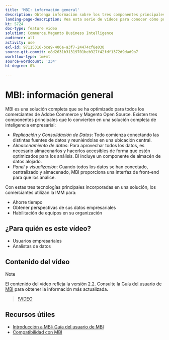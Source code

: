 ```yaml
---
title: 'MBI: información general'
description: Obtenga información sobre los tres componentes principales del producto MBI que proporcionan una solución completa de inteligencia empresarial.
landing-page-description: Vea esta serie de vídeos para conocer cómo puede obtener mejores perspectivas y resultados empresariales mediante la agregación, el análisis y la visualización de datos.
kt: 5724
doc-type: feature video
solution: Commerce,Magento Business Intelligence
audience: all
activity: use
exl-id: 97115316-bce9-406a-a3f7-24474cf8e030
source-git-commit: e8d2631b31319701beb327f42fdf1372d9dad9b7
workflow-type: tm+mt
source-wordcount: '234'
ht-degree: 0%

---
```


# MBI: información general

MBI es una solución completa que se ha optimizado para todos los comerciantes de Adobe Commerce y Magento Open Source. Existen tres componentes principales que lo convierten en una solución completa de inteligencia empresarial:

- _Replicación y Consolidación de Datos_: Todo comienza conectando las distintas fuentes de datos y reuniéndolas en una ubicación central.
- _Almacenamiento de datos_: Para aprovechar todos los datos, es necesario almacenarlos y hacerlos accesibles de forma que estén optimizados para los análisis. BI incluye un componente de almacén de datos alojado.
- _Panel y visualización_: Cuando todos los datos se han conectado, centralizado y almacenado, MBI proporciona una interfaz de front-end para que los analice.

Con estas tres tecnologías principales incorporadas en una solución, los comerciantes utilizan la IMM para:

- Ahorre tiempo
- Obtener perspectivas de sus datos empresariales
- Habilitación de equipos en su organización

## ¿Para quién es este vídeo?

- Usuarios empresariales
- Analistas de datos

## Contenido del vídeo

>[!NOTE]
>
>El contenido del vídeo refleja la versión 2.2. Consulte la [Guía del usuario de MBI](https://experienceleague.adobe.com/docs/commerce-business-intelligence/mbi/guide-overview.html) para obtener la información más actualizada.

>[!VIDEO](https://video.tv.adobe.com/v/35979?quality=12&learn=on)

## Recursos útiles

- [Introducción a MBI: Guía del usuario de MBI](https://experienceleague.adobe.com/docs/commerce-business-intelligence/mbi/getting-started.html)
- [Compatibilidad con MBI](https://experienceleague.adobe.com/docs/commerce-knowledge-base/kb/troubleshooting/miscellaneous/mbi-service-policies.html)
